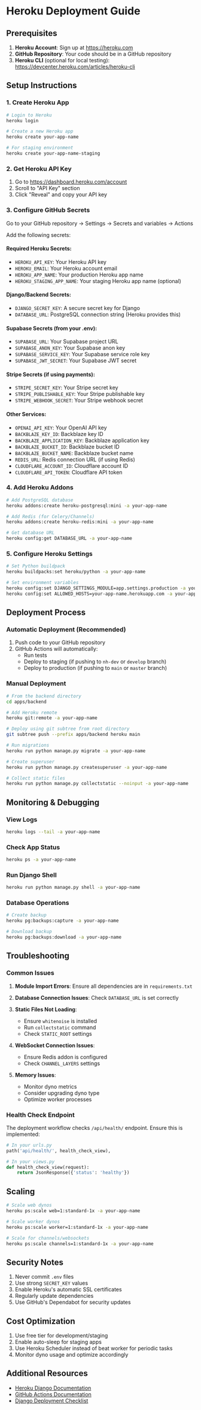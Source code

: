 # Heroku Deployment Guide

## Prerequisites

1. **Heroku Account**: Sign up at https://heroku.com
2. **GitHub Repository**: Your code should be in a GitHub repository
3. **Heroku CLI** (optional for local testing): https://devcenter.heroku.com/articles/heroku-cli

## Setup Instructions

### 1. Create Heroku App

```bash
# Login to Heroku
heroku login

# Create a new Heroku app
heroku create your-app-name

# For staging environment
heroku create your-app-name-staging
```

### 2. Get Heroku API Key

1. Go to https://dashboard.heroku.com/account
2. Scroll to "API Key" section
3. Click "Reveal" and copy your API key

### 3. Configure GitHub Secrets

Go to your GitHub repository → Settings → Secrets and variables → Actions

Add the following secrets:

#### Required Heroku Secrets:
- `HEROKU_API_KEY`: Your Heroku API key
- `HEROKU_EMAIL`: Your Heroku account email
- `HEROKU_APP_NAME`: Your production Heroku app name
- `HEROKU_STAGING_APP_NAME`: Your staging Heroku app name (optional)

#### Django/Backend Secrets:
- `DJANGO_SECRET_KEY`: A secure secret key for Django
- `DATABASE_URL`: PostgreSQL connection string (Heroku provides this)

#### Supabase Secrets (from your .env):
- `SUPABASE_URL`: Your Supabase project URL
- `SUPABASE_ANON_KEY`: Your Supabase anon key
- `SUPABASE_SERVICE_KEY`: Your Supabase service role key
- `SUPABASE_JWT_SECRET`: Your Supabase JWT secret

#### Stripe Secrets (if using payments):
- `STRIPE_SECRET_KEY`: Your Stripe secret key
- `STRIPE_PUBLISHABLE_KEY`: Your Stripe publishable key
- `STRIPE_WEBHOOK_SECRET`: Your Stripe webhook secret

#### Other Services:
- `OPENAI_API_KEY`: Your OpenAI API key
- `BACKBLAZE_KEY_ID`: Backblaze key ID
- `BACKBLAZE_APPLICATION_KEY`: Backblaze application key
- `BACKBLAZE_BUCKET_ID`: Backblaze bucket ID
- `BACKBLAZE_BUCKET_NAME`: Backblaze bucket name
- `REDIS_URL`: Redis connection URL (if using Redis)
- `CLOUDFLARE_ACCOUNT_ID`: Cloudflare account ID
- `CLOUDFLARE_API_TOKEN`: Cloudflare API token

### 4. Add Heroku Addons

```bash
# Add PostgreSQL database
heroku addons:create heroku-postgresql:mini -a your-app-name

# Add Redis (for Celery/Channels)
heroku addons:create heroku-redis:mini -a your-app-name

# Get database URL
heroku config:get DATABASE_URL -a your-app-name
```

### 5. Configure Heroku Settings

```bash
# Set Python buildpack
heroku buildpacks:set heroku/python -a your-app-name

# Set environment variables
heroku config:set DJANGO_SETTINGS_MODULE=app.settings.production -a your-app-name
heroku config:set ALLOWED_HOSTS=your-app-name.herokuapp.com -a your-app-name
```

## Deployment Process

### Automatic Deployment (Recommended)

1. Push code to your GitHub repository
2. GitHub Actions will automatically:
   - Run tests
   - Deploy to staging (if pushing to `nh-dev` or `develop` branch)
   - Deploy to production (if pushing to `main` or `master` branch)

### Manual Deployment

```bash
# From the backend directory
cd apps/backend

# Add Heroku remote
heroku git:remote -a your-app-name

# Deploy using git subtree from root directory
git subtree push --prefix apps/backend heroku main

# Run migrations
heroku run python manage.py migrate -a your-app-name

# Create superuser
heroku run python manage.py createsuperuser -a your-app-name

# Collect static files
heroku run python manage.py collectstatic --noinput -a your-app-name
```

## Monitoring & Debugging

### View Logs
```bash
heroku logs --tail -a your-app-name
```

### Check App Status
```bash
heroku ps -a your-app-name
```

### Run Django Shell
```bash
heroku run python manage.py shell -a your-app-name
```

### Database Operations
```bash
# Create backup
heroku pg:backups:capture -a your-app-name

# Download backup
heroku pg:backups:download -a your-app-name
```

## Troubleshooting

### Common Issues

1. **Module Import Errors**: Ensure all dependencies are in `requirements.txt`

2. **Database Connection Issues**: Check `DATABASE_URL` is set correctly

3. **Static Files Not Loading**: 
   - Ensure `whitenoise` is installed
   - Run `collectstatic` command
   - Check `STATIC_ROOT` settings

4. **WebSocket Connection Issues**:
   - Ensure Redis addon is configured
   - Check `CHANNEL_LAYERS` settings

5. **Memory Issues**:
   - Monitor dyno metrics
   - Consider upgrading dyno type
   - Optimize worker processes

### Health Check Endpoint

The deployment workflow checks `/api/health/` endpoint. Ensure this is implemented:

```python
# In your urls.py
path('api/health/', health_check_view),

# In your views.py
def health_check_view(request):
    return JsonResponse({'status': 'healthy'})
```

## Scaling

```bash
# Scale web dynos
heroku ps:scale web=1:standard-1x -a your-app-name

# Scale worker dynos
heroku ps:scale worker=1:standard-1x -a your-app-name

# Scale for channels/websockets
heroku ps:scale channels=1:standard-1x -a your-app-name
```

## Security Notes

1. Never commit `.env` files
2. Use strong `SECRET_KEY` values
3. Enable Heroku's automatic SSL certificates
4. Regularly update dependencies
5. Use GitHub's Dependabot for security updates

## Cost Optimization

1. Use free tier for development/staging
2. Enable auto-sleep for staging apps
3. Use Heroku Scheduler instead of beat worker for periodic tasks
4. Monitor dyno usage and optimize accordingly

## Additional Resources

- [Heroku Django Documentation](https://devcenter.heroku.com/articles/django-app-configuration)
- [GitHub Actions Documentation](https://docs.github.com/en/actions)
- [Django Deployment Checklist](https://docs.djangoproject.com/en/stable/howto/deployment/checklist/)